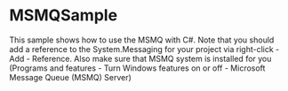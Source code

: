 # MSMQSample
This sample shows how to use the MSMQ with C#. 
Note that you should add a reference to the System.Messaging for your project via right-click - Add - Reference.
Also make sure that MSMQ system is installed for you (Programs and features - Turn Windows features on or off - Microsoft Message Queue (MSMQ) Server)
